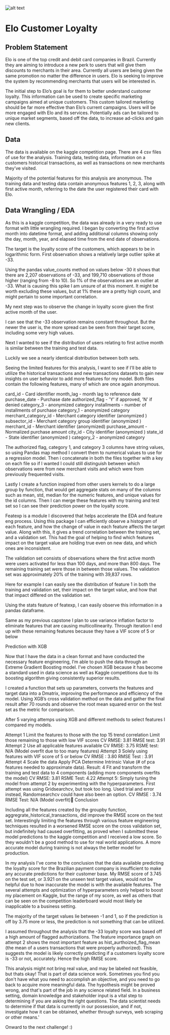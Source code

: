 ![alt text](https://paymentweek.com/wp-content/uploads/2016/08/elo.jpg)

# Elo Customer Loyalty

## Problem Statement

Elo is one of the top credit and debit card companies in Brazil. Currently they are aiming to introduce a new perk to users that will give them discounts to merchants in their area. Currently all users are being given the same promotion no matter the difference in users. Elo is seeking to improve the system by recommending merchants that users will be interested in. 

The initial step to Elo’s goal is for them to better understand customer loyalty. This information can be used to create specific marketing campaigns aimed at unique customers. This custom tailored marketing should be far more effective than Elo’s current campaigns. Users will be more engaged with Elo and its services. Potentially ads can be tailored to unique market segments, based off the data, to increase ad-clicks and gain new clients.

## Data

The data is available on the kaggle competition page. There are 4 csv files of use for the analysis. Training data, testing data, information on a customers historical transactions, as well as transactions on new merchants they’ve visited.

Majority of the potential features for this analysis are anonymous. The training data and testing data contain anonymous features 1, 2, 3, along with first active month, referring to the date the user registered their card with Elo.


## Data Wrangling / EDA

As this is a kaggle competition, the data was already in a very ready to use format with little wrangling required. I began by converting the first active month into datetime format, and adding additional columns showing only the day, month, year, and elapsed time from the end date of observations.


The target is the loyalty score of the customers, which appears to be in logarithmic form. First observation shows a relatively large outlier spike at -33.


Using the pandas value_counts method on values below -30 it shows that there are 2,207 observations of -33, and 199,710 observations of those higher (ranging from -8 to 10). So 1% of the observations are an outlier at -33. What is causing this spike I am unsure of at this moment. It might be worth excluding these values, but at 1% these are a pretty high count, and might pertain to some important correlation.

My next step was to observe the change in loyalty score given the first active month of the user. 

I can see that the -33 observation remains constant throughout. But the newer the user is, the more spread can be seen from their target score, including some very high values.

Next I wanted to see if the distribution of users relating to first active month is similar between the training and test data. 




Luckily we see a nearly identical distribution between both sets.




Seeing the limited features for this analysis, I want to see if I’ll be able to utilize the historical transactions and new transactions datasets to gain new insights on user behavior to add more features for my model. Both files contain the following features, many of which are once again anonymous.

card_id - Card identifier
month_lag - month lag to reference date
purchase_date - Purchase date
authorized_flag - 'Y' if approved, 'N' if denied
category_3 - anonymized category
installments - number of installments of purchase
category_1 - anonymized category
merchant_category_id - Merchant category identifier (anonymized )
subsector_id - Merchant category group identifier (anonymized )
merchant_id - Merchant identifier (anonymized)
purchase_amount - Normalized purchase amount
city_id - City identifier (anonymized )
state_id - State identifier (anonymized )
category_2 - anonymized category

The authorized flag, category 1, and category 3 columns have string values, so using Pandas map method I convert them to numerical values to use for a regression model. Then i concatenate in both the files together with a key on each file so if I wanted I could still distinguish between which observations were from new merchant visits and which were from previously frequented visits. 

Lastly I create a function inspired from other users kernels  to do a large group by function, that would get aggregate stats on many of the columns such as mean, std, median for the numeric features, and unique values for the id columns. Then I can merge these features with my training and test set so I can see their prediction power on the loyalty score.



Featexp is a module I discovered that helps accelerate the EDA and feature eng process. Using this package I can efficiently observe a histogram of each feature, and how the change of value in each feature affects the target value. Along with this, it gives a trend correlation between the training set, and a validation set. This had the goal of helping to find which features impact on the target value are holding true even on new data, and which ones are inconsistent. 

The validation set consists of observations where the first active month were users activated for less than 100 days, and more than 800 days. The remaining training set were those in between those values. The validation set was approximately 20% of the training with 39,837 rows.



Here for example I can easily see the distribution of feature 1 in both the training and validation set, their impact on the target value, and how that that impact differed on the validation set.



Using the stats feature of featexp, I can easily observe this information in a pandas dataframe. 



Same as my previous capstone I plan to use variance inflation factor to eliminate features that are causing multicollinearity. Through iteration I end up with these remaining features because they have a VIF score of 5 or below



Prediction with XGB

Now that I have the data in a clean format and have conducted the necessary feature engineering, I’m able to push the data through an Extreme Gradient Boosting model. I’ve chosen XGB because it has become a standard used in data science as well as Kaggle competitions due to its boosting algorithm giving consistently superior results.  

I created a function that sets up parameters, converts the features and target data into a Dmatrix, improving the performance and efficiency of the model. Using XGB’s cross validation method on the data and gather the final result after 70 rounds and observe the root mean squared error on the test set as the metric for comparison. 



After 5 varying attemps using XGB and different methods to select features I compared my models.

Attempt 1
Limit the features to those with the top 15 trend correlation
Limit those remaining to those with low VIF scores
CV RMSE: 3.81
RMSE test: 3.91
Attempt 2 
Use all applicable features available
CV RMSE: 3.75
RSME test: N/A (Model overfit due to too many features)
Attempt 3 
Solely using features with VIF score of 5 or below
CV RMSE : 3.80
RMSE Test : 3.91
Attempt 4 
Scale the data
Apply PCA 
Determine Intrinsic Value (# of pca features needed to approximate data). Result: 4
Fit and transform the training and test data to 4 components (adding more components overfits the model)
CV RMSE: 3.81
RSME Test: 4.22
Attempt 5:
Simply tuning the model from attempt 2 by experimenting with the hyperparameters.
First attempt was using Gridsearchcv, but took too long.
Used trial and error instead, Randomsearchcv could have also been an option. 
CV RMSE : 3.74
RMSE Test: N/A (Model overfit)
Conclusion

Including all the features created by the groupby function, aggregrate_historical_transactions, did improve the RMSE score on the test set. Interestingly limiting the features through various feature engineering techniques resulted in a worsened RMSE score on the cross validation set, but indefinitely had caused overfitting, as proved when I submitted these model predictions to the kaggle competition and I received a low score. So they wouldn't be a good method to use for real world applications. A more accurate model during training is not always the better model for production. 

In my analysis I've come to the conclusion that the data available predicting the loyalty score for the Brazilian payment company is insufficient to make any accurate predictions for their customer base. My RMSE score of 3.745 on the test set, or 3.921 on the unseen test target values, would not be helpful due to how inaccurate the model is with the available features. The several attempts and optimization of hyperparameters only helped to boost my placement on Kaggle, but the range of my score, as well as others that can be seen on the competition leaderboard would most likely be inapplicable to a business setting.

The majority of the target values lie between -1 and 1, so if the prediction is off by 3.75 more or less, the prediction is not something that can be utilized.

I assumed throughout the analysis that the -33 loyalty score was based off a high amount of flagged authorizations. The feature importance graph on attempt 2 shows the most important feature as hist_aurthoized_flag_mean (the mean of a users transactions that were properly authorized). This suggests the model is likely correctly predicting if a customers loyalty score is -33 or not, accurately. Hence the high RMSE score. 

This analysis might not bring real value, and may be labeled not feasible, but thats okay! That is part of data science work. Sometimes you find you don't have what you need to accomplish an objective, and you need to go back to acquire more meaningful data. The hypothesis might be proved wrong, and that's part of the job in any science related field. In a business setting, domain knowledge and stakeholder input is a vital step to determining if you are asking the right questions. The data scientist needs to determine if that data is currently in our possession, and if not, investigate how it can be obtained, whether through surveys, web scraping or other means.' 

Onward to the next challenge! :)

